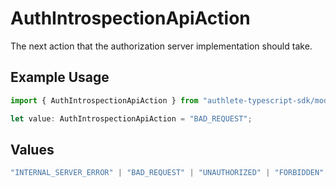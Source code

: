 # AuthIntrospectionApiAction

The next action that the authorization server implementation should take.

## Example Usage

```typescript
import { AuthIntrospectionApiAction } from "authlete-typescript-sdk/models/operations";

let value: AuthIntrospectionApiAction = "BAD_REQUEST";
```

## Values

```typescript
"INTERNAL_SERVER_ERROR" | "BAD_REQUEST" | "UNAUTHORIZED" | "FORBIDDEN" | "OK"
```
